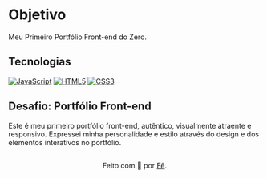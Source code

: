 # Objetivo
Meu Primeiro Portfólio Front-end do Zero.

## Tecnologias
[![JavaScript](https://img.shields.io/badge/JavaScript-000?style=for-the-badge&logo=javascript&logoColor=30A3DC)]()
[![HTML5](https://img.shields.io/badge/HTML5-000?style=for-the-badge&logo=html5&logoColor=E94D5F)]() 
[![CSS3](https://img.shields.io/badge/CSS3-000?style=for-the-badge&logo=css3&logoColor=30A3DC)]()

## Desafio: Portfólio Front-end
Este é meu primeiro portfólio front-end, autêntico, visualmente atraente e responsivo. Expressei minha personalidade e estilo através do design e dos elementos interativos no portfólio.

##
<div align="center">Feito com 💙 por <a href="https://github.com/fernandoxconceicao">Fê</a>.</div>
